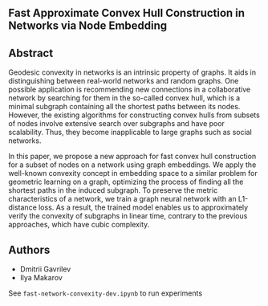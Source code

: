 ## Fast Approximate Convex Hull Construction in Networks via Node Embedding

## Abstract

Geodesic convexity in networks is an intrinsic property of graphs. It aids in distinguishing between real-world networks and random graphs. One possible application is recommending new connections in a collaborative network by searching for them in the so-called convex hull, which is a minimal subgraph
containing all the shortest paths between its nodes. However, the existing algorithms for constructing convex hulls from subsets of nodes involve extensive search over subgraphs and have poor scalability. Thus, they become inapplicable to large graphs such as social networks.

In this paper, we propose a new approach for fast convex hull construction for a subset of nodes on a
network using graph embeddings. We apply the well-known convexity concept in embedding space to a
similar problem for geometric learning on a graph, optimizing the process of finding all the shortest paths in
the induced subgraph. To preserve the metric characteristics of a network, we train a graph neural network
with an L1-distance loss. As a result, the trained model enables us to approximately verify the convexity of
subgraphs in linear time, contrary to the previous approaches, which have cubic complexity.

## Authors

* Dmitrii Gavrilev
* Ilya Makarov

See `fast-network-convexity-dev.ipynb` to run experiments
